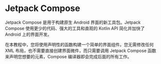 # Jetpack Compose

Jetpack Compose 是用于构建原生 Android 界面的新工具包。Jetpack Compose 使用更少的代码、强大的工具和直观的 Kotlin API 简化并加快了 Android 上的界面开发。

在本教程中，您将使用声明性的函数构建一个简单的界面组件。您无需修改任何 XML 布局，也不需要直接创建界面微件，而只需要调用 Jetpack Compose 函数来声明您想要的元素，Compose 编译器即会完成后面的所有工作。